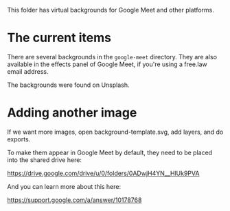 This folder has virtual backgrounds for Google Meet and other platforms. 

# The current items

There are several backgrounds in the `google-meet` directory. They are also 
available in the effects panel of Google Meet, if you're using a free.law
email address.

The backgrounds were found on Unsplash.

# Adding another image

If we want more images, open background-template.svg, add layers, and do 
exports.

To make them appear in Google Meet by default, they need to be placed into
the shared drive here: 

https://drive.google.com/drive/u/0/folders/0ADwjH4YN__HlUk9PVA

And you can learn more about this here: 

https://support.google.com/a/answer/10178768
